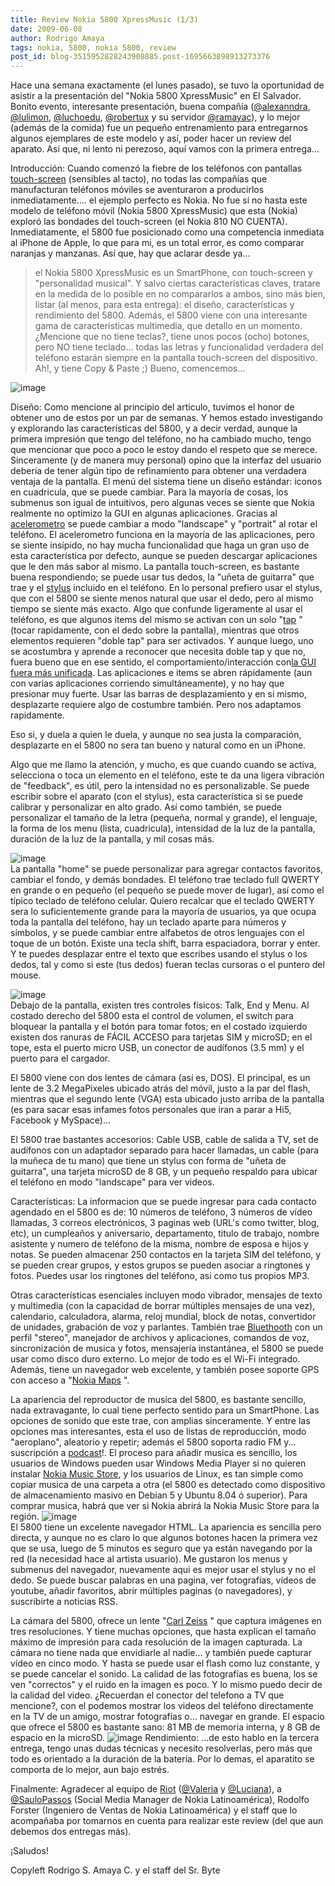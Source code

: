 ```yaml
---
title: Review Nokia 5800 XpressMusic (1/3)
date: 2009-06-08
author: Rodrigo Amaya
tags: nokia, 5800, nokia 5800, review
post_id: blog-3515952828243908885.post-1695663898913273376
---
```


Hace una semana exactamente (el lunes pasado), se tuvo la oportunidad de asistir a la presentación del "Nokia 5800 XpressMusic" en El Salvador. Bonito evento, interesante presentación, buena compañía ([@alexanndra](https://twitter.com/alexanndra), [@lulimon](https://twitter.com/lulimon), [@luchoedu](https://twitter.com/LuChOeDu), [@robertux](https://twitter.com/Robertux) y su servidor [@ramayac](https://twitter.com/ramayac)), y lo mejor (además de la comida) fue un pequeño entrenamiento para entregarnos algunos ejemplares de este modelo y así, poder hacer un review del aparato. Así que, ni lento ni perezoso, aquí vamos con la primera entrega...

Introducción: Cuando comenzó la fiebre de los teléfonos con pantallas [touch-screen](https://en.wikipedia.org/wiki/Touch_screen) (sensibles al tacto), no todas las compañías que manufacturan teléfonos móviles se aventuraron a producirlos inmediatamente.... el ejemplo perfecto es Nokia. No fue si no hasta este modelo de teléfono móvil (Nokia 5800 XpressMusic) que esta (Nokia) exploró las bondades del touch-screen (el Nokia 810 NO CUENTA). Inmediatamente, el 5800 fue posicionado como una competencia inmediata al iPhone de Apple, lo que para mi, es un total error, es como comparar naranjas y manzanas. Así que, hay que aclarar desde ya...
> el Nokia 5800 XpressMusic es un SmartPhone, con touch-screen y "personalidad
> musical".
Y salvo ciertas características claves, tratare en la medida de lo posible en no compararlos a ambos, sino más bien, listar (al menos, para esta entrega): el diseño, características y rendimiento del 5800. Además, el 5800 viene con una interesante gama de características multimedia, que detallo en un momento. ¿Mencione que no tiene teclas?, tiene unos pocos (ocho) botones, pero NO tiene teclado... todas las letras y funcionalidad verdadera del teléfono estarán siempre en la pantalla touch-screen del dispositivo. Ah!, y tiene Copy & Paste ;) Bueno, comencemos...

![image](https://2.bp.blogspot.com/_ayvorITawE4/SiwlVCJriYI/AAAAAAAACBA/Q3OShiHc2NE/s320/nokia-5800-xpressmusic.jpg)    

Diseño: Como mencione al principio del articulo, tuvimos el honor de obtener uno de estos por un par de semanas. Y hemos estado investigando y explorando las características del 5800, y a decir verdad, aunque la primera impresión que tengo del teléfono, no ha cambiado mucho, tengo que mencionar que poco a poco le estoy dando el respeto que se merece. Sinceramente (y de manera muy personal) opino que la interfaz del usuario debería de tener algún tipo de refinamiento para obtener una verdadera ventaja de la pantalla. El menú del sistema tiene un diseño estándar: iconos en cuadricula, que se puede cambiar. Para la mayoría de cosas, los submenus son igual de intuitivos, pero algunas veces se siente que Nokia realmente no optimizo la GUI en algunas aplicaciones. Gracias al [acelerometro](https://en.wikipedia.org/wiki/Accelerometer) se puede cambiar a modo "landscape" y "portrait" al rotar el teléfono. El acelerometro funciona en la mayoría de las aplicaciones, pero se siente insípido, no hay mucha funcionalidad que haga un gran uso de esta característica por defecto, aunque se pueden descargar aplicaciones que le den más sabor al mismo. La pantalla touch-screen, es bastante buena respondiendo; se puede usar tus dedos, la "uñeta de guitarra" que trae y el [stylus](https://en.wikipedia.org/wiki/Stylus) incluido en el teléfono. En lo personal prefiero usar el stylus, que con el 5800 se siente menos natural que usar el dedo, pero al mismo tiempo se siente más exacto. Algo que confunde ligeramente al usar el teléfono, es que algunos items del mismo se activan con un solo "[tap](https://en.wikipedia.org/wiki/Tapping)
" (tocar rapidamente, con el dedo sobre la pantalla), mientras que otros elementos requieren "doble tap" para ser activados. Y aunque luego, uno se acostumbra y aprende a reconocer que necesita doble tap y que no, fuera bueno que en ese sentido, el comportamiento/interacción con[la GUI fuera más unificada](https://www.srbyte.com/2008/07/consejos-practicos-de-desarrollo-de.html). Las aplicaciones e items se abren rápidamente (aun con varias aplicaciones corriendo simultáneamente), y no hay que presionar muy fuerte. Usar las barras de desplazamiento y en si mismo, desplazarte requiere algo de costumbre también. Pero nos adaptamos rapidamente.

Eso si, y duela a quien le duela, y aunque no sea justa la comparación, desplazarte en el 5800 no sera tan bueno y natural como en un iPhone.

Algo que me llamo la atención, y mucho, es que cuando cuando se activa, selecciona o toca un elemento en el teléfono, este te da una ligera vibración de "feedback", es útil, pero la intensidad no es personalizable. Se puede escribir sobre el aparato (con el stylus), esta característica si se puede calibrar y personalizar en alto grado. Así como también, se puede personalizar el tamaño de la letra (pequeña, normal y grande), el lenguaje, la forma de los menu (lista, cuadricula), intensidad de la luz de la pantalla, duración de la luz de la pantalla, y mil cosas más.

![image](https://2.bp.blogspot.com/_ayvorITawE4/Siwkq2gkVlI/AAAAAAAACAo/nh4GG5hepc8/s320/frente.jpg)    
La pantalla "home" se puede personalizar para agregar contactos favoritos, cambiar el fondo, y demás bondades. El teléfono trae teclado full QWERTY en grande o en pequeño (el pequeño se puede mover de lugar), así como el típico teclado de teléfono celular. Quiero recalcar que el teclado QWERTY sera lo suficientemente grande para la mayoría de usuarios, ya que ocupa toda la pantalla del teléfono, hay un teclado aparte para números y símbolos, y se puede cambiar entre alfabetos de otros lenguajes con el toque de un botón. Existe una tecla shift, barra espaciadora, borrar y enter. Y te puedes desplazar entre el texto que escribes usando el stylus o los dedos, tal y como si este (tus dedos) fueran teclas cursoras o el puntero del mouse.

![image](https://2.bp.blogspot.com/_ayvorITawE4/SiwkrEznJAI/AAAAAAAACA4/kmdyEXpexGw/s320/teclado.jpg)    
Debajo de la pantalla, existen tres controles físicos: Talk, End y Menu. Al costado derecho del 5800 esta el control de volumen, el switch para bloquear la pantalla y el botón para tomar fotos; en el costado izquierdo existen dos ranuras de FÁCIL ACCESO para tarjetas SIM y microSD; en el tope, esta el puerto micro USB, un conector de audífonos (3.5 mm) y el puerto para el cargador.

El 5800 viene con dos lentes de cámara (así es, DOS). El principal, es un lente de 3.2 MegaPixeles ubicado atrás del móvil, justo a la par del flash, mientras que el segundo lente (VGA) esta ubicado justo arriba de la pantalla (es para sacar esas infames fotos personales que iran a parar a Hi5, Facebook y MySpace)...

El 5800 trae bastantes accesorios: Cable USB, cable de salida a TV, set de audífonos con un adaptador separado para hacer llamadas, un cable (para la muñeca de tu mano) que tiene un stylus con forma de "uñeta de guitarra", una tarjeta microSD de 8 GB, y un pequeño respaldo para ubicar el teléfono en modo "landscape" para ver videos.

Características: La informacion que se puede ingresar para cada contacto agendado en el 5800 es de: 10 números de teléfono, 3 números de vídeo llamadas, 3 correos electrónicos, 3 paginas web (URL's como twitter, blog, etc), un cumpleaños y aniversario, departamento, titulo de trabajo, nombre asistente y numero de teléfono de la misma, nombre de esposa e hijos y notas. Se pueden almacenar 250 contactos en la tarjeta SIM del teléfono, y se pueden crear grupos, y estos grupos se pueden asociar a ringtones y fotos. Puedes usar los ringtones del teléfono, asi como tus propios MP3.

Otras características esenciales incluyen modo vibrador, mensajes de texto y multimedia (con la capacidad de borrar múltiples mensajes de una vez), calendario, calculadora, alarma, reloj mundial, block de notas, convertidor de unidades, grabación de voz y parlantes. También trae [Bluethooth](https://en.wikipedia.org/wiki/Bluetooth) con un perfil "stereo", manejador de archivos y aplicaciones, comandos de voz, sincronización de musica y fotos, mensajería instantánea, el 5800 se puede usar como disco duro externo. Lo mejor de todo es el Wi-Fi integrado. Además, tiene un navegador web excelente, y también posee soporte GPS con acceso a "[Nokia Maps](https://www.google.com/search?q=Nokia+Maps)
".

La apariencia del reproductor de musica del 5800, es bastante sencillo, nada extravagante, lo cual tiene perfecto sentido para un SmartPhone. Las opciones de sonido que este trae, con amplias sinceramente. Y entre las opciones mas interesantes, esta el uso de listas de reproducción, modo "aeroplano", aleatorio y repetir; además el 5800 soporta radio FM y... suscripción a [podcast](https://www.srbyte.com/2008/08/qu-es-un-podcast-y-como-escuchar.html)!. El proceso para añadir musica es sencillo, los usuarios de Windows pueden usar Windows Media Player si no quieren instalar [Nokia Music Store](https://musicstore.nokia.com/), y los usuarios de Linux, es tan simple como copiar musica de una carpeta a otra (el 5800 es detectado como dispositivo de almacenamiento masivo en Debian 5 y Ubuntu 8.04 ó superior). Para comprar musica, habrá que ver si Nokia abrirá la Nokia Music Store para la región.
![image](https://3.bp.blogspot.com/_ayvorITawE4/Siwkq9a9BVI/AAAAAAAACAw/mwWVACrNW5c/s320/nowplaying.jpg)    
El 5800 tiene un excelente navegador HTML. La apariencia es sencilla pero directa, y aunque no es claro lo que algunos botones hacen la primera vez que se usa, luego de 5 minutos es seguro que ya están navegando por la red (la necesidad hace al artista usuario). Me gustaron los menus y submenus del navegador, nuevamente aqui es mejor usar el stylus y no el dedo. Se puede buscar palabras en una pagina, ver fotografías, vídeos de youtube, añadir favoritos, abrir múltiples paginas (o navegadores), y suscribirte a noticias RSS.

La cámara del 5800, ofrece un lente "[Carl Zeiss](https://en.wikipedia.org/wiki/Carl_Zeiss)
" que captura imágenes en tres resoluciones. Y tiene muchas opciones, que hasta explican el tamaño máximo de impresión para cada resolución de la imagen capturada. La cámara no tiene nada que envidiarle al nadie... y también puede capturar vídeo en cinco modo. Y hasta se puede usar el flash como luz constante, y se puede cancelar el sonido. La calidad de las fotografías es buena, los se ven "correctos" y el ruido en la imagen es poco. Y lo mismo puedo decir de la calidad del video. ¿Recuerdan el conector del telefono a TV que mencione?, con el podemos mostrar los videos del teléfono directamente en la TV de un amigo, mostrar fotografías o... navegar en grande. El espacio que ofrece el 5800 es bastante sano: 81 MB de memoria interna, y 8 GB de espacio en la microSD.
![image](https://1.bp.blogspot.com/_ayvorITawE4/Siwkqv9A5zI/AAAAAAAACAg/-A--amER-EU/s320/atras.jpg)    Rendimiento:
...de esto hablo en la tercera entrega, tengo unas dudas técnicas y necesito resolverlas, pero más que todo es orientado a la duración de la batería. Por lo demas, el aparatito se comporta de lo mejor, aun bajo estrés.

Finalmente: Agradecer al equipo de [Riot](https://www.riot.com.br/) ([@Valeria](https://twitter.com/ValeriaMoraes) y [@Luciana](https://twitter.com/lureis)), a [@SauloPassos](https://twitter.com/saulopassos) (Social Media Manager de Nokia Latinoamérica), Rodolfo Forster (Ingeniero de Ventas de Nokia Latinoamérica) y el staff que lo acompañaba por tomarnos en cuenta para realizar este review (del que aun debemos dos entregas más).

¡Saludos!

Copyleft Rodrigo S. Amaya C. y el staff del Sr. Byte